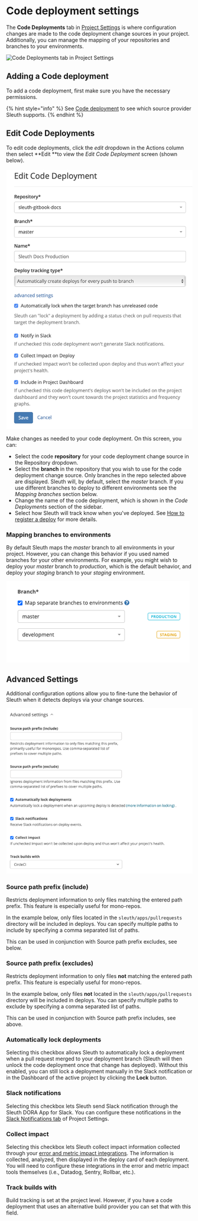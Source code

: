 # Code deployment settings

The **Code Deployments** tab in [Project Settings](./) is where configuration changes are made to the code deployment change sources in your project. Additionally, you can manage the mapping of your repositories and branches to your environments.

![Code Deployments tab in Project Settings](../../.gitbook/assets/code\_deployments.png)

## Adding a Code deployment

To add a code deployment, first make sure you have the necessary permissions.

{% hint style="info" %}
See [Code deployment](../../integrations-1/code-deployment/) to see which source provider Sleuth supports.
{% endhint %}

## Edit Code Deployments

To edit code deployments, click the _edit_ dropdown in the Actions column then select \*\*Edit \*\*to view the _Edit Code Deployment_ screen (shown below).\
\
![](../../.gitbook/assets/edit-code-deployment-adv-settings.png)

Make changes as needed to your code deployment. On this screen, you can:

* Select the code **repository** for your code deployment change source in the Repository dropdown.
* Select the **branch** in the repository that you wish to use for the code deployment change source. Only branches in the repo selected above are displayed. Sleuth will, by default, select the _master_ branch. If you use different branches to deploy to different environments see the _Mapping branches_ section below.
* Change the name of the code deployment, which is shown in the _Code Deployments_ section of the sidebar.
* Select how Sleuth will track know when you've deployed. See [How to register a deploy](../../modeling-your-deployments/code-deployments/how-to-register-a-deploy.md) for more details.

### Mapping branches to environments

By default Sleuth maps the _master_ branch to all environments in your project. However, you can change this behavior if you used named branches for your other environments. For example, you might wish to deploy your _master_ branch to _production_, which is the default behavior, and deploy your _staging_ branch to your _staging_ environment.

![](../../.gitbook/assets/edit-code-deployment-sleuth-2021-01-31-16-24-55.png)

## Advanced Settings

Additional configuration options allow you to fine-tune the behavior of Sleuth when it detects deploys via your change sources.

![](<../../.gitbook/assets/Code deployment setup - Step 1 - Sleuth 2022-06-24 16-21-03.png>)

### Source path prefix (include)

Restricts deployment information to only files matching the entered path prefix. This feature is especially useful for mono-repos.

In the example below, only files located in the `sleuth/apps/pullrequests` directory will be included in deploys. You can specify multiple paths to include by specifying a comma separated list of paths.&#x20;

This can be used in conjunction with Source path prefix excludes, see below.

### Source path prefix (excludes)

Restricts deployment information to only files **not** matching the entered path prefix. This feature is especially useful for mono-repos.

In the example below, only files **not** located in the `sleuth/apps/pullrequests` directory will be included in deploys. You can specify multiple paths to exclude by specifying a comma separated list of paths.&#x20;

This can be used in conjunction with Source path prefix includes, see above.

### Automatically lock deployments

Selecting this checkbox allows Sleuth to automatically lock a deployment when a pull request merged to your deployment branch (Sleuth will then unlock the code deployment once that change has deployed). Without this enabled, you can still lock a deployment manually in the Slack notification or in the Dashboard of the active project by clicking the **Lock** button.

### Slack notifications

Selecting this checkbox lets Sleuth send Slack notification through the Sleuth DORA App for Slack. You can configure these notifications in the [Slack Notifications tab](slack-notifications.md) of Project Settings.

### Collect impact

Selecting this checkbox lets Sleuth collect impact information collected through your [error and metric impact integrations](../../integrations-1/impact-sources/). The information is collected, analyzed, then displayed in the deploy card of each deployment. You will need to configure these integrations in the error and metric impact tools themselves (i.e., Datadog, Sentry, Rollbar, etc.).

### Track builds with

Build tracking is set at the project level. However, if you have a code deployment that uses an alternative build provider you can set that with this field.
